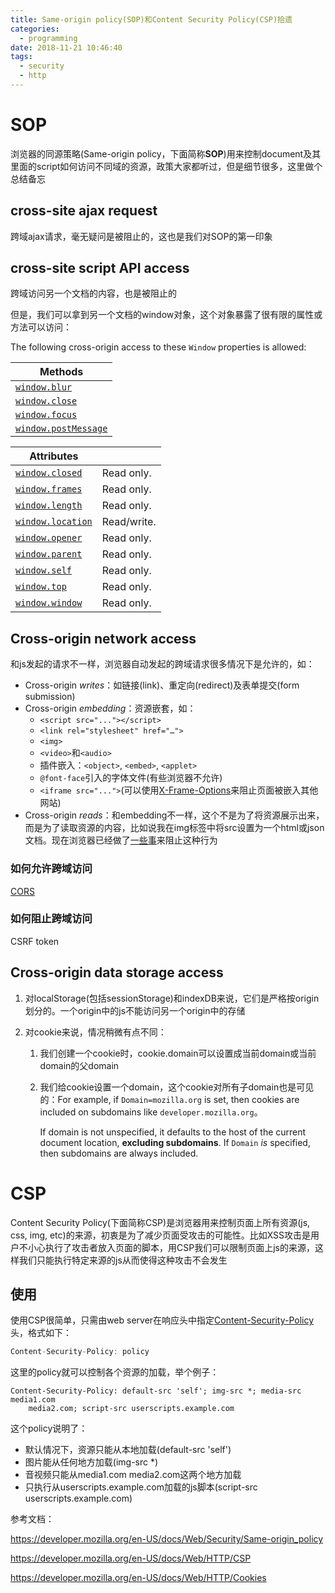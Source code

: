```yaml
---
title: Same-origin policy(SOP)和Content Security Policy(CSP)拾遗
categories:
  - programming
date: 2018-11-21 10:46:40
tags:
  - security
  - http
---
```


# SOP

浏览器的同源策略(Same-origin policy，下面简称**SOP**)用来控制document及其里面的script如何访问不同域的资源，政策大家都听过，但是细节很多，这里做个总结备忘

## cross-site ajax request

跨域ajax请求，毫无疑问是被阻止的，这也是我们对SOP的第一印象

## cross-site script API access

跨域访问另一个文档的内容，也是被阻止的

但是，我们可以拿到另一个文档的window对象，这个对象暴露了很有限的属性或方法可以访问：

The following cross-origin access to these `Window` properties is allowed:

| Methods                                                      |
| ------------------------------------------------------------ |
| [`window.blur`](https://developer.mozilla.org/en-US/docs/Web/API/Window/blur) |
| [`window.close`](https://developer.mozilla.org/en-US/docs/Web/API/Window/close) |
| [`window.focus`](https://developer.mozilla.org/en-US/docs/Web/API/Window/focus) |
| [`window.postMessage`](https://developer.mozilla.org/en-US/docs/Web/API/Window/postMessage) |

| Attributes                                                   |             |
| ------------------------------------------------------------ | ----------- |
| [`window.closed`](https://developer.mozilla.org/en-US/docs/Web/API/Window/closed) | Read only.  |
| [`window.frames`](https://developer.mozilla.org/en-US/docs/Web/API/Window/frames) | Read only.  |
| [`window.length`](https://developer.mozilla.org/en-US/docs/Web/API/Window/length) | Read only.  |
| [`window.location`](https://developer.mozilla.org/en-US/docs/Web/API/Window/location) | Read/write. |
| [`window.opener`](https://developer.mozilla.org/en-US/docs/Web/API/Window/opener) | Read only.  |
| [`window.parent`](https://developer.mozilla.org/en-US/docs/Web/API/Window/parent) | Read only.  |
| [`window.self`](https://developer.mozilla.org/en-US/docs/Web/API/Window/self) | Read only.  |
| [`window.top`](https://developer.mozilla.org/en-US/docs/Web/API/Window/top) | Read only.  |
| [`window.window`](https://developer.mozilla.org/en-US/docs/Web/API/Window/window) | Read only.  |

## Cross-origin network access

和js发起的请求不一样，浏览器自动发起的跨域请求很多情况下是允许的，如：

- Cross-origin *writes*：如链接(link)、重定向(redirect)及表单提交(form submission)
- Cross-origin *embedding*：资源嵌套，如：
  - `<script src="..."></script>`
  - `<link rel="stylesheet" href="…">`
  - `<img>`
  - `<video>`和`<audio>`
  - 插件嵌入：`<object>`, `<embed>`, `<applet>`
  - `@font-face`引入的字体文件(有些浏览器不允许)
  - `<iframe src="...">`(可以使用[X-Frame-Options](https://developer.mozilla.org/en-US/docs/Web/HTTP/Headers/X-Frame-Options)来阻止页面被嵌入其他网站)
- Cross-origin *reads*：和embedding不一样，这个不是为了将资源展示出来，而是为了读取资源的内容，比如说我在img标签中将src设置为一个html或json文档。现在浏览器已经做了[一些事](https://www.chromium.org/Home/chromium-security/corb-for-developers)来阻止这种行为

### 如何允许跨域访问

 [CORS](https://developer.mozilla.org/en-US/docs/Web/HTTP/CORS)

### 如何阻止跨域访问

CSRF token

## Cross-origin data storage access

1. 对localStorage(包括sessionStorage)和indexDB来说，它们是严格按origin划分的。一个origin中的js不能访问另一个origin中的存储

2. 对cookie来说，情况稍微有点不同：

   1. 我们创建一个cookie时，cookie.domain可以设置成当前domain或当前domain的父domain

   2. 我们给cookie设置一个domain，这个cookie对所有子domain也是可见的：For example, if `Domain=mozilla.org` is set, then cookies are included on subdomains like `developer.mozilla.org`。

      If domain is not unspecified, it defaults to the host of the current document location, **excluding subdomains**. If `Domain` *is* specified, then subdomains are always included.

# CSP

Content Security Policy(下面简称CSP)是浏览器用来控制页面上所有资源(js, css, img, etc)的来源，初衷是为了减少页面受攻击的可能性。比如XSS攻击是用户不小心执行了攻击者放入页面的脚本，用CSP我们可以限制页面上js的来源，这样我们只能执行特定来源的js从而使得这种攻击不会发生

## 使用

使用CSP很简单，只需由web server在响应头中指定[Content-Security-Policy](https://developer.mozilla.org/en-US/docs/Web/HTTP/Headers/Content-Security-Policy)头，格式如下：

```javascript
Content-Security-Policy: policy
```

这里的policy就可以控制各个资源的加载，举个例子：

```
Content-Security-Policy: default-src 'self'; img-src *; media-src media1.com 		
	media2.com; script-src userscripts.example.com
```

这个policy说明了：

- 默认情况下，资源只能从本地加载(default-src 'self')
- 图片能从任何地方加载(img-src *)
- 音视频只能从media1.com media2.com这两个地方加载
- 只执行从userscripts.example.com加载的js脚本(script-src userscripts.example.com)



参考文档：

https://developer.mozilla.org/en-US/docs/Web/Security/Same-origin_policy

https://developer.mozilla.org/en-US/docs/Web/HTTP/CSP

https://developer.mozilla.org/en-US/docs/Web/HTTP/Cookies